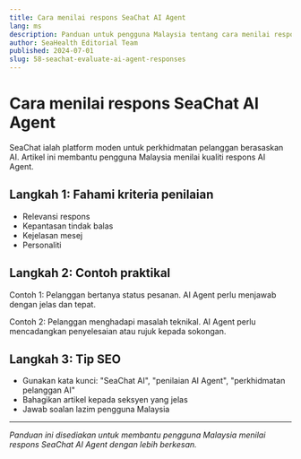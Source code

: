```yaml
---
title: Cara menilai respons SeaChat AI Agent
lang: ms
description: Panduan untuk pengguna Malaysia tentang cara menilai respons SeaChat AI Agent, beserta tip SEO.
author: SeaHealth Editorial Team
published: 2024-07-01
slug: 58-seachat-evaluate-ai-agent-responses
---
```


# Cara menilai respons SeaChat AI Agent

SeaChat ialah platform moden untuk perkhidmatan pelanggan berasaskan AI. Artikel ini membantu pengguna Malaysia menilai kualiti respons AI Agent.

## Langkah 1: Fahami kriteria penilaian

- Relevansi respons
- Kepantasan tindak balas
- Kejelasan mesej
- Personaliti

## Langkah 2: Contoh praktikal

Contoh 1: Pelanggan bertanya status pesanan. AI Agent perlu menjawab dengan jelas dan tepat.

Contoh 2: Pelanggan menghadapi masalah teknikal. AI Agent perlu mencadangkan penyelesaian atau rujuk kepada sokongan.

## Langkah 3: Tip SEO

- Gunakan kata kunci: "SeaChat AI", "penilaian AI Agent", "perkhidmatan pelanggan AI"
- Bahagikan artikel kepada seksyen yang jelas
- Jawab soalan lazim pengguna Malaysia

---

*Panduan ini disediakan untuk membantu pengguna Malaysia menilai respons SeaChat AI Agent dengan lebih berkesan.*
